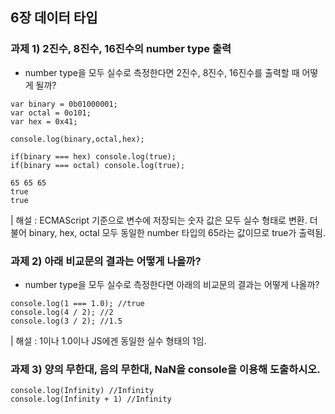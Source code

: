 ## 6장 데이터 타입
### 과제 1) 2진수, 8진수, 16진수의 number type 출력
* number type을 모두 실수로 측정한다면 2진수, 8진수, 16진수를 출력할 때 어떻게 될까?
```
var binary = 0b01000001;
var octal = 0o101;
var hex = 0x41;

console.log(binary,octal,hex);

if(binary === hex) console.log(true);
if(binary === octal) console.log(true);
```

```
65 65 65
true
true
```
| 해설 : ECMAScript 기준으로 변수에 저장되는 숫자 값은 모두 실수 형태로 변환. 더불어 binary, hex, octal 모두 동일한 number 타입의 65라는 값이므로 true가 출력됨.

### 과제 2) 아래 비교문의 결과는 어떻게 나올까?
* number type을 모두 실수로 측정한다면 아래의 비교문의 결과는 어떻게 나올까?
```
console.log(1 === 1.0); //true
console.log(4 / 2); //2
console.log(3 / 2); //1.5
```
| 해설 : 1이나 1.0이나 JS에겐 동일한 실수 형태의 1임.

### 과제 3) 양의 무한대, 음의 무한대, NaN을 console을 이용해 도출하시오.
```
console.log(Infinity) //Infinity
console.log(Infinity + 1) //Infinity
```